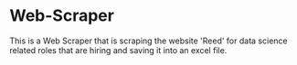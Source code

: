 # Web-Scraper
This is a Web Scraper that is scraping the website 'Reed' for data science related roles that are hiring and saving it into an excel file.
